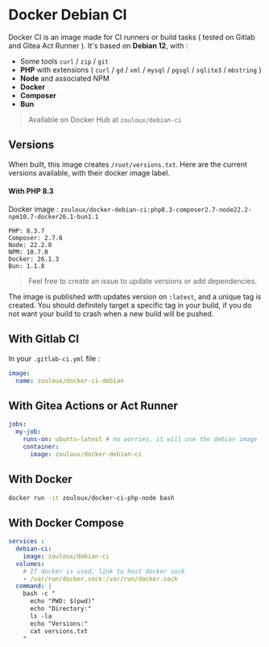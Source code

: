 # Docker Debian CI

Docker CI is an image made for CI runners or build tasks ( tested on Gitlab and Gitea Act Runner ).
It's based on **Debian 12**, with :
- Some tools `curl` / `zip` / `git` 
- **PHP** with extensions ( `curl` / `gd` / `xml` / `mysql` / `pgsql` / `sqlite3` / `mbstring` )  
- **Node** and associated NPM
- **Docker**
- **Composer**
- **Bun**

> Available on Docker Hub at `zouloux/debian-ci`

## Versions

When built, this image creates `/root/versions.txt`.
Here are the current versions available, with their docker image label.

#### With PHP 8.3

Docker image : `zouloux/docker-debian-ci:php8.3-composer2.7-node22.2-npm10.7-docker26.1-bun1.1`

```text
PHP: 8.3.7
Composer: 2.7.6
Node: 22.2.0
NPM: 10.7.0
Docker: 26.1.3
Bun: 1.1.8
```

> Feel free to create an issue to update versions or add dependencies.

The image is published with updates version on `:latest`, and a unique tag is created.
You should definitely target a specific tag in your build, if you do not want your build to crash when a new build will be pushed.

## With Gitlab CI

In your `.gitlab-ci.yml` file :

```yaml
image:
  name: zouloux/docker-ci-debian
```

## With Gitea Actions or Act Runner

```yaml
jobs:
  my-job:
    runs-on: ubuntu-latest # no worries, it will use the debian image
    container:
      image: zouloux/docker-debian-ci
```

## With Docker 

```bash
docker run -it zouloux/docker-ci-php-node bash
```

## With Docker Compose

```yaml
services :
  debian-ci:
    image: zouloux/debian-ci
  volumes:
  	# If docker is used, link to host docker sock 
    - /var/run/docker.sock:/var/run/docker.sock
  command: |
    bash -c "
	  echo "PWD: $(pwd)"
      echo "Directory:"
	  ls -la
	  echo "Versions:"
      cat versions.txt
    "
```